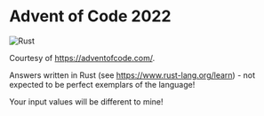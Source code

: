 # Advent of Code 2022
![Rust](https://github.com/acemuzzy/aoc2022/actions/workflows/rust.yml/badge.svg)

Courtesy of https://adventofcode.com/.

Answers written in Rust (see https://www.rust-lang.org/learn) - not expected to be perfect exemplars of the language!

Your input values will be different to mine!